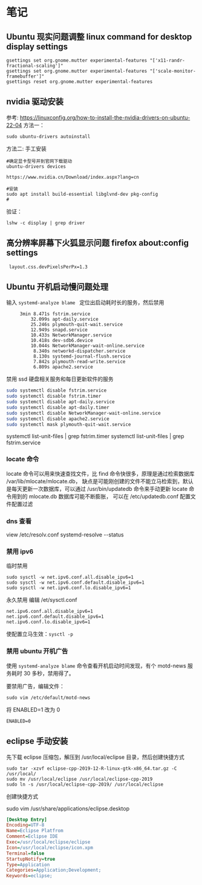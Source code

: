 # 笔记

## Ubuntu 现实问题调整 linux command for desktop display settings

```
gsettings set org.gnome.mutter experimental-features "['x11-randr-fractional-scaling']"
gsettings set org.gnome.mutter experimental-features "['scale-monitor-framebuffer']"
gsettings reset org.gnome.mutter experimental-features
```
## nvidia 驱动安装

参考: https://linuxconfig.org/how-to-install-the-nvidia-drivers-on-ubuntu-22-04
方法一：
```
sudo ubuntu-drivers autoinstall
```
方法二: 手工安装
```
#确定显卡型号并到官网下载驱动
ubuntu-drivers devices

https://www.nvidia.cn/Download/index.aspx?lang=cn

#安装
sudo apt install build-essential libglvnd-dev pkg-config
#
```

验证：
```
lshw -c display | grep driver
```

## 高分辨率屏幕下火狐显示问题 firefox about:config settings

```
 layout.css.devPixelsPerPx=1.3
```

## Ubuntu 开机启动慢问题处理

输入  `systemd-analyze blame ` 定位出启动耗时长的服务，然后禁用

```
     3min 8.471s fstrim.service
         32.099s apt-daily.service
         25.246s plymouth-quit-wait.service
         12.949s snapd.service
         10.433s NetworkManager.service
         10.418s dev-sdb6.device
         10.044s NetworkManager-wait-online.service
          8.340s networkd-dispatcher.service
          8.130s systemd-journal-flush.service
          7.842s plymouth-read-write.service
          6.809s apache2.service
```

禁用 ssd 硬盘相关服务和每日更新软件的服务

```bash
sudo systemctl disable fstrim.service
sudo systemctl disable fstrim.timer
sudo systemctl disable apt-daily.service
sudo systemctl disable apt-daily.timer
sudo systemctl disable NetworkManager-wait-online.service
sudo systemctl disable apache2.service
sudo systemctl mask plymouth-quit-wait.service

```


systemctl list-unit-files | grep fstrim.timer
systemctl list-unit-files | grep fstrim.service




### locate 命令

locate 命令可以用来快速查找文件，比 find 命令快很多，原理是通过检索数据库 /var/lib/mlocate/mlocate.db，
缺点是可能刚创建的文件不能立马检索到，默认是每天更新一次数据库，可以通过 /usr/bin/updatedb 命令来手动更新
locate 命令用到的 mlocate.db 数据库可能不断膨胀， 可以在 /etc/updatedb.conf 配置文件配置过滤


### dns 查看

view /etc/resolv.conf
systemd-resolve --status


### 禁用 ipv6

临时禁用

```
sudo sysctl -w net.ipv6.conf.all.disable_ipv6=1
sudo sysctl -w net.ipv6.conf.default.disable_ipv6=1
sudo sysctl -w net.ipv6.conf.lo.disable_ipv6=1
```

永久禁用
编辑 /et/sysctl.conf

```
net.ipv6.conf.all.disable_ipv6=1
net.ipv6.conf.default.disable_ipv6=1
net.ipv6.conf.lo.disable_ipv6=1
```

使配置立马生效：`sysctl -p`


### 禁用 ubuntu 开机广告

使用 `systemd-analyze blame` 命令查看开机启动时间发现，有个 motd-news 服务耗时 30 多秒，禁用得了。

要禁用广告，编辑文件：
```
sudo vim /etc/default/motd-news
```

将 ENABLED=1 改为 0 
```
ENABLED=0
```


## eclipse 手动安装

先下载 eclipse 压缩包，解压到 /usr/local/eclipse 目录，然后创建快捷方式

```
sudo tar -xzvf eclipse-cpp-2019-12-R-linux-gtk-x86_64.tar.gz -C /usr/local/
sudo mv /usr/local/eclipse /usr/local/eclipse-cpp-2019
sudo ln -s /usr/local/eclipse-cpp-2019/ /usr/local/eclipse

```

创建快捷方式

sudo vim /usr/share/applications/eclipse.desktop

```ini
[Desktop Entry]
Encoding=UTF-8
Name=Eclipse Platfrom
Comment=Eclipse IDE
Exec=/usr/local/eclipse/eclipse
Icon=/usr/local/eclipse/icon.xpm
Terminal=false
StartupNotify=true
Type=Application
Categories=Application;Development;
Keywords=eclipse;

```
